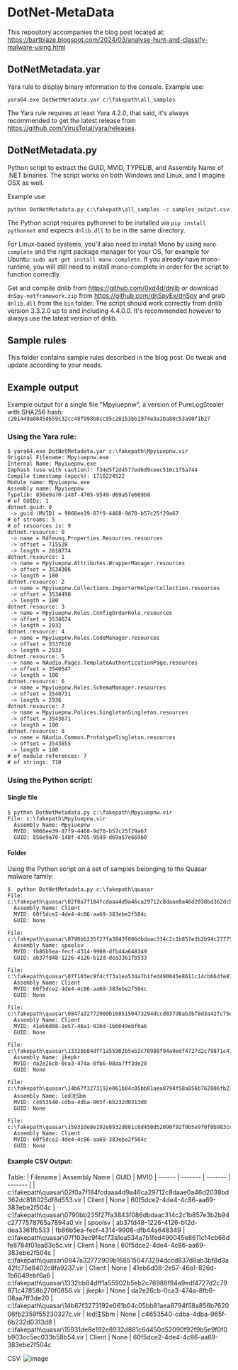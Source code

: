 # DotNet-MetaData

This repository accompanies the blog post located at: https://bartblaze.blogspot.com/2024/03/analyse-hunt-and-classify-malware-using.html

## DotNetMetadata.yar
Yara rule to display binary information to the console. Example use:
```
yara64.exe DotNetMetadata.yar c:\fakepath\all_samples
```

The Yara rule requires at least Yara 4.2.0, that said, it's always recommended to get the latest release from https://github.com/VirusTotal/yara/releases.

## DotNetMetadata.py
Python script to extract the GUID, MVID, TYPELIB, and Assembly Name of .NET binaries. The script works on both Windows and Linux, and I imagine OSX as well.

Example use:
```
python DotNetMetadata.py c:\fakepath\all_samples -c samples_output.csv
```

The Python script requires pythonnet to be installed via `pip install pythonnet` and expects `dnlib.dll` to be in the same directory. 

For Linux-based systems, you'll also need to install Mono by using `mono-complete` and the right package manager for your OS, for example for Ubuntu: `sudo apt-get install mono-complete`. If you already have mono-runtime, you will still need to install mono-complete in order for the script to function correctly.

Get and compile dnlib from https://github.com/0xd4d/dnlib or download `dnSpy-netframework.zip` from https://github.com/dnSpyEx/dnSpy and grab `dnlib.dll` from the `bin` folder. The script should work correctly from dnlib version 3.3.2.0 up to and including 4.4.0.0. It's recommended however to always use the latest version of dnlib.

## Sample rules
This folder contains sample rules described in the blog post. Do tweak and update according to your needs.

## Example output
Example output for a single file "Mpyiuepnw", a version of PureLogStealer with SHA256 hash: `c201449a0845d659c32cc48f998b8cc95c20153bb1974e3a1ba80c53a90f1b27`

### Using the Yara rule:
```
$ yara64.exe DotNetMetadata.yar c:\fakepath\Mpyiuepnw.vir
Original Filename: Mpyiuepnw.exe
Internal Name: Mpyiuepnw.exe
Imphash (use with caution): f34d5f2d4577ed6d9ceec516c1f5a744
Compile timestamp (epoch): 1710224522
Module name: Mpyiuepnw.exe
Assembly name: Mpyiuepnw
Typelib: 856e9a70-148f-4705-9549-d69a57e669b0
# of GUIDs: 1
dotnet.guid: 0
 -> guid (MVID) = 9066ee39-87f9-4468-9d70-b57c25f29a67
# of streams: 5
# of resources is: 9
dotnet.resource: 0
 -> name = Rdfeunq.Properties.Resources.resources
 -> offset = 715528
 -> length = 2818774
dotnet.resource: 1
 -> name = Mpyiuepnw.Attributes.WrapperManager.resources
 -> offset = 3534306
 -> length = 180
dotnet.resource: 2
 -> name = Mpyiuepnw.Collections.ImporterHelperCollection.resources
 -> offset = 3534490
 -> length = 180
dotnet.resource: 3
 -> name = Mpyiuepnw.Roles.ConfigOrderRole.resources
 -> offset = 3534674
 -> length = 2932
dotnet.resource: 4
 -> name = Mpyiuepnw.Roles.CodeManager.resources
 -> offset = 3537610
 -> length = 2933
dotnet.resource: 5
 -> name = NAudio.Pages.TemplateAuthenticationPage.resources
 -> offset = 3540547
 -> length = 180
dotnet.resource: 6
 -> name = Mpyiuepnw.Roles.SchemaManager.resources
 -> offset = 3540731
 -> length = 2936
dotnet.resource: 7
 -> name = Mpyiuepnw.Polices.SingletonSingleton.resources
 -> offset = 3543671
 -> length = 180
dotnet.resource: 8
 -> name = NAudio.Common.PrototypeSingleton.resources
 -> offset = 3543855
 -> length = 180
# of module references: 7
# of strings: 710
```

### Using the Python script:

#### Single file
```
$ python DotNetMetadata.py c:\fakepath\Mpyiuepnw.vir
File: c:\fakepath\Mpyiuepnw.vir
  Assembly Name: Mpyiuepnw
  MVID: 9066ee39-87f9-4468-9d70-b57c25f29a67
  GUID: 856e9a70-148f-4705-9549-d69a57e669b0
```

#### Folder
Using the Python script on a set of samples belonging to the Quasar malware family:
```
$  python DotNetMetadata.py c:\fakepath\quasar
File: c:\fakepath\quasar\02f0a7f184fcdaaa4d9a46ca29712c8daae0a46d2038bd362dc818025df8d553.vir
  Assembly Name: Client
  MVID: 60f5dce2-4de4-4c86-aa69-383ebe2f504c
  GUID: None

File: c:\fakepath\quasar\0790bb235f27fa3843f086dbdaac314c2c1b857e3b2b94c2777578765a7894a0.vir
  Assembly Name: spoolsv
  MVID: fb86b5ea-fecf-4314-9908-dfb44a648349
  GUID: ab37fd48-1226-4126-b12d-dea3361fb533

File: c:\fakepath\quasar\07f103ec9f4cf73a1ea534a7b1fed490045e8611c14cb66dfe8784f01ea63e5c.vir
  Assembly Name: Client
  MVID: 60f5dce2-4de4-4c86-aa69-383ebe2f504c
  GUID: None

File: c:\fakepath\quasar\0847a32772909b1685150473294dccd837d8ab3bf8d3a42fc75e8402c8fa9237.vir
  Assembly Name: Client
  MVID: 41eb6d08-2e57-46a1-826d-1b6049ebf6a6
  GUID: None

File: c:\fakepath\quasar\1332bb84dff1a55902b5eb2c76988f94a9edf4727d2c79871c47858b270f0856.vir
  Assembly Name: jkepkr
  MVID: da2e26cb-0ca3-474a-8fb6-08aa7ff3de20
  GUID: None

File: c:\fakepath\quasar\14b67f3273192e061b04c05bb81aea8794f58a856b762006fb2359f55230327c.vir
  Assembly Name: led注Sbm
  MVID: c4653540-cdba-4dba-965f-6b232d0313d8
  GUID: None

File: c:\fakepath\quasar\15931de8e192e8932d881c6d450d52090f92f9b5e9f0f0b903cc5ec033b58b54.vir
  Assembly Name: Client
  MVID: 60f5dce2-4de4-4c86-aa69-383ebe2f504c
  GUID: None
```

#### Example CSV Output:

Table:
| Filename | Assembly Name | GUID | MVID
| ------ | ------- | ------- | ------- |
| c:\fakepath\quasar\02f0a7f184fcdaaa4d9a46ca29712c8daae0a46d2038bd362dc818025df8d553.vir | Client | None | 60f5dce2-4de4-4c86-aa69-383ebe2f504c
| c:\fakepath\quasar\0790bb235f27fa3843f086dbdaac314c2c1b857e3b2b94c2777578765a7894a0.vir | spoolsv | ab37fd48-1226-4126-b12d-dea3361fb533 | fb86b5ea-fecf-4314-9908-dfb44a648349
| c:\fakepath\quasar\07f103ec9f4cf73a1ea534a7b1fed490045e8611c14cb66dfe8784f01ea63e5c.vir | Client | None | 60f5dce2-4de4-4c86-aa69-383ebe2f504c
| c:\fakepath\quasar\0847a32772909b1685150473294dccd837d8ab3bf8d3a42fc75e8402c8fa9237.vir | Client | None | 41eb6d08-2e57-46a1-826d-1b6049ebf6a6
| c:\fakepath\quasar\1332bb84dff1a55902b5eb2c76988f94a9edf4727d2c79871c47858b270f0856.vir | jkepkr | None | da2e26cb-0ca3-474a-8fb6-08aa7ff3de20
| c:\fakepath\quasar\14b67f3273192e061b04c05bb81aea8794f58a856b762006fb2359f55230327c.vir | led注Sbm | None | c4653540-cdba-4dba-965f-6b232d0313d8
| c:\fakepath\quasar\15931de8e192e8932d881c6d450d52090f92f9b5e9f0f0b903cc5ec033b58b54.vir | Client | None | 60f5dce2-4de4-4c86-aa69-383ebe2f504c

CSV:
![image](https://github.com/bartblaze/DotNet-MetaData/assets/3075118/cc829781-6846-44ee-978e-88e6a4ec7e89)
